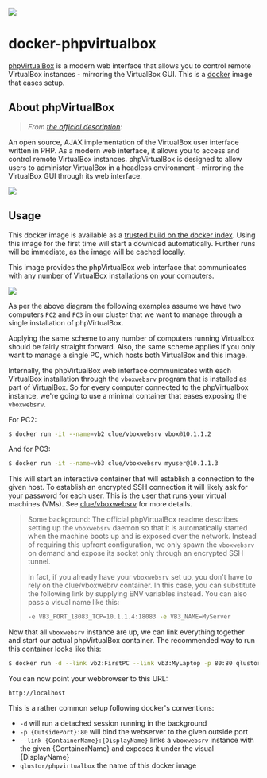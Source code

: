 [![](https://badge.imagelayers.io/qlustor/phpvirtualbox.svg)](https://imagelayers.io/?images=qlustor/phpvirtualbox 'Get your own badge on imagelayers.io')

# docker-phpvirtualbox

[phpVirtualBox](http://sourceforge.net/projects/phpvirtualbox/) is a modern web interface that allows
you to control remote VirtualBox instances - mirroring the VirtualBox GUI.
This is a [docker](https://www.docker.io) image that eases setup.

## About phpVirtualBox

> *From [the official description](http://sourceforge.net/projects/phpvirtualbox/):*

An open source, AJAX implementation of the VirtualBox user interface written in PHP.
As a modern web interface, it allows you to access and control remote VirtualBox instances.
phpVirtualBox is designed to allow users to administer VirtualBox in a headless
environment - mirroring the VirtualBox GUI through its web interface.

![](http://a.fsdn.com/con/app/proj/phpvirtualbox/screenshots/phpvb1.png)

## Usage

This docker image is available as a [trusted build on the docker index](https://index.docker.io/u/qlustor/phpvirtualbox/).
Using this image for the first time will start a download automatically.
Further runs will be immediate, as the image will be cached locally.

This image provides the phpVirtualBox web interface that communicates with any
number of VirtualBox installations on your computers.

[![](https://badge.imagelayers.io/qlustor/phpvirtualbox.svg)](https://imagelayers.io/?images=qlustor/phpvirtualbox 'Get your own badge on imagelayers.io')

As per the above diagram the following examples assume we have two computers `PC2` and `PC3`
in our cluster that we want to manage through a single installation of phpVirtualBox.

Applying the same scheme to any number of computers running Virtualbox should be fairly straight forward.
Also, the same scheme applies if you only want to manage a single PC, which hosts both VirtualBox and
this image.

Internally, the phpVirtualBox web interface communicates with each VirtualBox installation through the
`vboxwebsrv` program that is installed as part of VirtualBox.
So for every computer connected to the phpVirtualbox instance, we're going to use a minimal container
that eases exposing the `vboxwebsrv`.

For PC2:

```bash
$ docker run -it --name=vb2 clue/vboxwebsrv vbox@10.1.1.2
```

And for PC3:

```bash
$ docker run -it --name=vb3 clue/vboxwebsrv myuser@10.1.1.3
```

This will start an interactive container that will establish a connection to the given host.
To establish an encrypted SSH connection it will likely ask for your password for each user. This is the user that runs your virtual machines (VMs). See [clue/vboxwebsrv](https://github.com/clue/docker-vboxwebsrv) for more details.

> Some background: The official phpVirtualBox readme describes setting up the `vboxwebsrv` daemon so
> that it is automatically started when the machine boots up and is exposed over the network.
> Instead of requiring this upfront configuration, we only spawn the `vboxwebsrv` on demand
> and expose its socket only through an encrypted SSH tunnel.
>
> In fact, if you already have your `vboxwebsrv` set up, you don't have to rely on
> the clue/vboxwebrv container. In this case, you can substitute the following link by
> supplying ENV variables instead. You can also pass a visual name like this:
>
> ```bash
> -e VB3_PORT_18083_TCP=10.1.1.4:18083 -e VB3_NAME=MyServer
> ```

Now that all `vboxwebsrv` instance are up, we can link everything together and start our actual phpVirtualBox container.
The recommended way to run this container looks like this:

```bash
$ docker run -d --link vb2:FirstPC --link vb3:MyLaptop -p 80:80 qlustor/phpvirtualbox
```

You can now point your webbrowser to this URL:

```
http://localhost
```

This is a rather common setup following docker's conventions:

* `-d` will run a detached session running in the background
* `-p {OutsidePort}:80` will bind the webserver to the given outside port
* `--link {ContainerName}:{DisplayName}` links a `vboxwebsrv` instance with the given {ContainerName} and exposes it under the visual {DisplayName}
* `qlustor/phpvirtualbox` the name of this docker image

